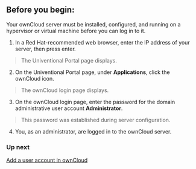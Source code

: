 Before you begin: 
---------------------

Your ownCloud server must be installed, configured, and running on a hypervisor or virtual machine before you can log in to it.

1. In a Red Hat-recommended web browser, enter the IP address of your server, then press enter.

> The Univentional Portal page displays.

2. On the Univentional Portal page, under **Applications**, click the ownCloud icon.

> The ownCloud login page displays.

3. On the ownCloud login page, enter the password for the domain administrative user account **Administrator**.

> This password was established during server configuration.

4. You, as an administrator, are logged in to the ownCloud server.

### Up next

[Add a user account in ownCloud](Add_a_user_account_in_ownCloud.html)
